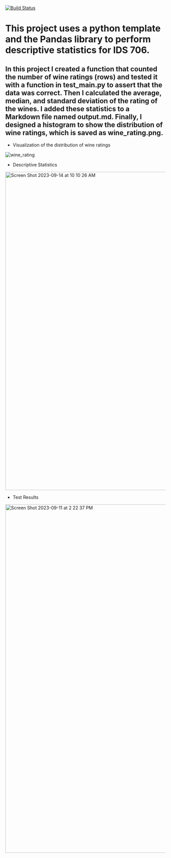 [![Build Status](https://github.com/tommymmcguire/polarsdescript/actions/workflows/python.yml/badge.svg)](https://github.com/tommymmcguire/polarssdescript/actions)

# This project uses a python template and the Pandas library to perform descriptive statistics for IDS 706. 
## In this project I created a function that counted the number of wine ratings (rows) and tested it with a function in test_main.py to assert that the data was correct. Then I calculated the average, median, and standard deviation of the rating of the wines. I added these statistics to a Markdown file named output.md. Finally, I designed a histogram to show the distribution of wine ratings, which is saved as wine_rating.png. 

* Visualization of the distribution of wine ratings
  
![wine_rating](https://github.com/tommymmcguire/pandasdescript/assets/141086024/4703fd7b-7e56-4b55-8adb-4fea7237eea1)

* Descriptive Statistics

<img width="998" alt="Screen Shot 2023-09-14 at 10 10 26 AM" src="https://github.com/tommymmcguire/polarsdescript/assets/141086024/6db5f72d-5ff2-48c2-9263-60e3cf5ffc59">


* Test Results

<img width="1093" alt="Screen Shot 2023-09-11 at 2 22 37 PM" src="https://github.com/tommymmcguire/pandasdescript/assets/141086024/b328eb2f-d33e-43e8-976b-5747714cd163">
